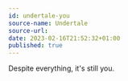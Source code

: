 ```yaml
---
id: undertale-you
source-name: Undertale
source-url:
date: 2023-02-16T21:52:32+01:00
published: true
---
```


Despite everything, it's still you.
